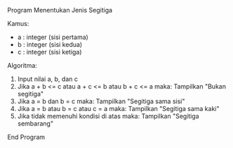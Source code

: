 Program Menentukan Jenis Segitiga

Kamus:
- a : integer (sisi pertama)
- b : integer (sisi kedua)
- c : integer (sisi ketiga)

Algoritma:
1. Input nilai a, b, dan c
2. Jika a + b <= c atau a + c <= b atau b + c <= a maka:
    Tampilkan "Bukan segitiga"
3. Jika a = b dan b = c maka:
    Tampilkan "Segitiga sama sisi"
4. Jika a = b atau b = c atau c = a maka:
    Tampilkan "Segitiga sama kaki"
5. Jika tidak memenuhi kondisi di atas maka:
    Tampilkan "Segitiga sembarang"

End Program
